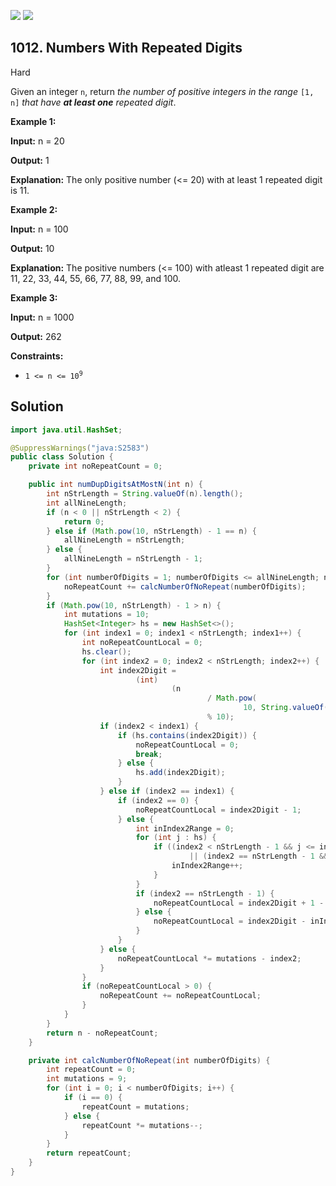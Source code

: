 [![](https://img.shields.io/github/stars/javadev/LeetCode-in-Java?label=Stars&style=flat-square)](https://github.com/javadev/LeetCode-in-Java)
[![](https://img.shields.io/github/forks/javadev/LeetCode-in-Java?label=Fork%20me%20on%20GitHub%20&style=flat-square)](https://github.com/javadev/LeetCode-in-Java/fork)

## 1012\. Numbers With Repeated Digits

Hard

Given an integer `n`, return _the number of positive integers in the range_ `[1, n]` _that have **at least one** repeated digit_.

**Example 1:**

**Input:** n = 20

**Output:** 1

**Explanation:** The only positive number (<= 20) with at least 1 repeated digit is 11.

**Example 2:**

**Input:** n = 100

**Output:** 10

**Explanation:** The positive numbers (<= 100) with atleast 1 repeated digit are 11, 22, 33, 44, 55, 66, 77, 88, 99, and 100.

**Example 3:**

**Input:** n = 1000

**Output:** 262

**Constraints:**

*   <code>1 <= n <= 10<sup>9</sup></code>

## Solution

```java
import java.util.HashSet;

@SuppressWarnings("java:S2583")
public class Solution {
    private int noRepeatCount = 0;

    public int numDupDigitsAtMostN(int n) {
        int nStrLength = String.valueOf(n).length();
        int allNineLength;
        if (n < 0 || nStrLength < 2) {
            return 0;
        } else if (Math.pow(10, nStrLength) - 1 == n) {
            allNineLength = nStrLength;
        } else {
            allNineLength = nStrLength - 1;
        }
        for (int numberOfDigits = 1; numberOfDigits <= allNineLength; numberOfDigits++) {
            noRepeatCount += calcNumberOfNoRepeat(numberOfDigits);
        }
        if (Math.pow(10, nStrLength) - 1 > n) {
            int mutations = 10;
            HashSet<Integer> hs = new HashSet<>();
            for (int index1 = 0; index1 < nStrLength; index1++) {
                int noRepeatCountLocal = 0;
                hs.clear();
                for (int index2 = 0; index2 < nStrLength; index2++) {
                    int index2Digit =
                            (int)
                                    (n
                                            / Math.pow(
                                                    10, String.valueOf(n).length() - (index2 + 1.0))
                                            % 10);
                    if (index2 < index1) {
                        if (hs.contains(index2Digit)) {
                            noRepeatCountLocal = 0;
                            break;
                        } else {
                            hs.add(index2Digit);
                        }
                    } else if (index2 == index1) {
                        if (index2 == 0) {
                            noRepeatCountLocal = index2Digit - 1;
                        } else {
                            int inIndex2Range = 0;
                            for (int j : hs) {
                                if ((index2 < nStrLength - 1 && j <= index2Digit - 1)
                                        || (index2 == nStrLength - 1 && j <= index2Digit)) {
                                    inIndex2Range++;
                                }
                            }
                            if (index2 == nStrLength - 1) {
                                noRepeatCountLocal = index2Digit + 1 - inIndex2Range;
                            } else {
                                noRepeatCountLocal = index2Digit - inIndex2Range;
                            }
                        }
                    } else {
                        noRepeatCountLocal *= mutations - index2;
                    }
                }
                if (noRepeatCountLocal > 0) {
                    noRepeatCount += noRepeatCountLocal;
                }
            }
        }
        return n - noRepeatCount;
    }

    private int calcNumberOfNoRepeat(int numberOfDigits) {
        int repeatCount = 0;
        int mutations = 9;
        for (int i = 0; i < numberOfDigits; i++) {
            if (i == 0) {
                repeatCount = mutations;
            } else {
                repeatCount *= mutations--;
            }
        }
        return repeatCount;
    }
}
```